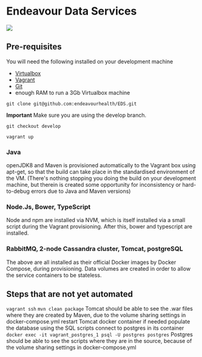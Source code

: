 # Endeavour Data Services

<img src="https://docs.google.com/drawings/d/1_sSB_SM9BU1ju5Q21TSYhI-ekC0Nf-Aoto3v_2gACWo/pub?w=936&amp;h=547">

## Pre-requisites

You will need the following installed on your development machine
* [Virtualbox](https://www.virtualbox.org/)
* [Vagrant](www.vagrantup.com)
* [Git](https://git-scm.com/)
* enough RAM to run a 3Gb Virtualbox machine

`git clone git@github.com:endeavourhealth/EDS.git`

**Important** Make sure you are using the develop branch.

`git checkout develop`

`vagrant up`

### Java
openJDK8 and Maven is provisioned automatically to the Vagrant box using apt-get, so that the build can take place in the standardised environment of the VM. (There's nothing stopping you doing the build on your development machine, but therein is created some opportunity for inconsistency or hard-to-debug errors due to Java and Maven versions)

### Node.Js, Bower, TypeScript
Node and npm are installed via NVM, which is itself installed via a small script during the Vagrant provisioning. After this, bower and typescript are installed.

### RabbitMQ, 2-node Cassandra cluster, Tomcat, postgreSQL
The above are all installed as their official Docker images by Docker Compose, during provisioning. Data volumes are created in order to allow the service containers to be stateless.

## Steps that are not yet automated
`vagrant ssh`
`mvn clean package`
Tomcat should be able to see the .war files where they are created by Maven, due to the volume sharing settings in docker-compose.yml
restart Tomcat docker container if needed
populate the database using the SQL scripts
connect to postgres in its container
`docker exec -it vagrant_postgres_1 psql -U postgres postgres`
Postgres should be able to see the scripts where they are in the source, because of the volume sharing settings in docker-compose.yml
